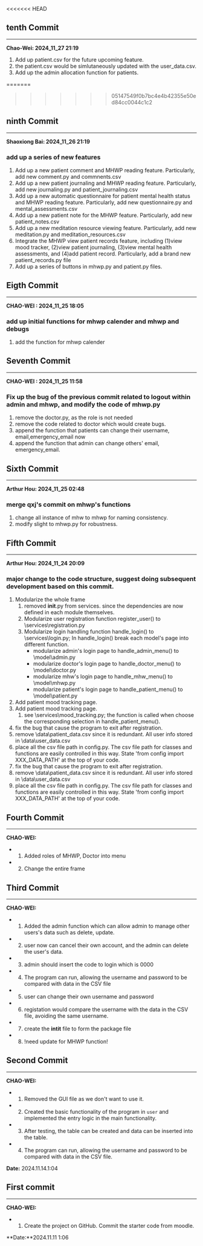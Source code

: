 <<<<<<< HEAD
## tenth Commit
----------
**Chao-Wei: 2024_11_27 21:19**
1. Add up patient.csv for the future upcoming feature.
2. the patient.csv would be simlutaneously updated with the user_data.csv.
3. Add up the admin allocation function for patients.


=======
>>>>>>> 05147549f0b7bc4e4b42355e50ed84cc0044c1c2
## ninth Commit 
---------- 
**Shaoxiong Bai: 2024_11_26 21:19** 
### add up a series of new features
1. Add up a new patient comment and MHWP reading feature. Particularly, add new comment.py and commnents.csv
2. Add up a new patient journaling and MHWP reading feature. Particularly, add new journaling.py and patient_journaling.csv
3. Add up a new automatic questionnaire for patient mental health status and MHWP reading feature. Particularly, add new questionnaire.py and mental_assessments.csv  
4. Add up a new patient note for the MHWP feature. Particularly, add new patient_notes.csv
5. Add up a new meditation resource viewing feature. Particularly, add new meditation.py and meditation_resources.csv
6. Integrate the MHWP view patient records feature, including (1)view mood tracker, (2)view patient journaling, (3)view mental health assessments, and (4)add patient record. Particularly, add a brand new patient_records.py file
7. Add up a series of buttons in mhwp.py and patient.py files.

## Eigth Commit
----------
**CHAO-WEI : 2024_11_25 18:05**
### add up initial functions for mhwp calender and mhwp and debugs
1. add the function for mhwp calender


## Seventh Commit
----------
**CHAO-WEI : 2024_11_25 11:58**
### Fix up the bug of the previous commit related to logout within admin and mhwp, and modify the code of mhwp.py
1. remove the doctor.py, as the role is not needed 
2. remove the code related to doctor which would create bugs.
3. append the function that patients can change their username, email,emergency_email now
4. append the function that admin can change others' email, emergency_email.

## Sixth Commit
----------
**Arthur Hou: 2024_11_25 02:48**
### merge qxj's commit on mhwp's functions
1. change all instance of mhw to mhwp for naming consistency.
2. modify slight to mhwp.py for robustness.

## Fifth Commit
----------
**Arthur Hou: 2024_11_24 20:09**

### major change to the code structure, suggest doing subsequent development based on this commit.
1. Modularize the whole frame
    1. removed __init__.py from services. since the dependencies are now defined in each module themselves.
    2. Modularize user registration function register_user() to \\services\\registration.py
    3. Modularize login handling function handle_login() to \\services\\login.py; In handle_login() break each model's page into different function.
        * modularize admin's login page to handle_admin_menu() to \\model\\admin.py
        * modularize doctor's login page to handle_doctor_menu() to \\model\\doctor.py
        * modularize mhw's login page to handle_mhw_menu() to \\model\\mhwp.py
        * modularize patient's login page to handle_patient_menu() to \\model\\patient.py
2. Add patient mood tracking page.
2. Add patient mood tracking page.
    1. see \\services\\mood_tracking.py; the function is called when choose the corresponding selection in handle_patient_menu().
3. fix the bug that cause the program to exit after registration.
4. remove \\data\\patient_data.csv since it is redundant. All user info stored in \\data\\user_data.csv
5. place all the csv file path in config.py. The csv file path for classes and functions are easily controlled in this way. State 'from config import XXX_DATA_PATH' at the top of your code.
3. fix the bug that cause the program to exit after registration.
4. remove \\data\\patient_data.csv since it is redundant. All user info stored in \\data\\user_data.csv
5. place all the csv file path in config.py. The csv file path for classes and functions are easily controlled in this way. State 'from config import XXX_DATA_PATH' at the top of your code.

## Fourth Commit
----------
**CHAO-WEI:**

- 1. Added roles of MHWP, Doctor into menu
- 2. Change the entire frame

## Third Commit
----------
**CHAO-WEI:**

- 1. Added the admin function which can allow admin to manage other users's data such as delete, update.
- 2. user now can cancel their own account, and the admin can delete the user's data.
- 3. admin should insert the code to login which is 0000
- 4. The program can run, allowing the username and password to be compared with data in the CSV file
- 5. user can change their own username and password 
- 6. registation would compare the username with the data in the CSV file, avoiding the same username.
- 7. create the __intit__ file to form the package file 
- 8. !need update for MHWP function!

## Second Commit
----------
**CHAO-WEI:**

- 1. Removed the GUI file as we don't want to use it.
- 2. Created the basic functionality of the program in `user` and implemented the entry logic in the main functionality.
- 3. After testing, the table can be created and data can be inserted into the table.
- 4. The program can run, allowing the username and password to be compared with data in the CSV file.

**Date:** 2024.11.14.1:04
## First commit
----------
**CHAO-WEI:**

- 1. Create the project on GitHub. Commit the starter code from moodle.

**Date:**2024.11.11 1:06